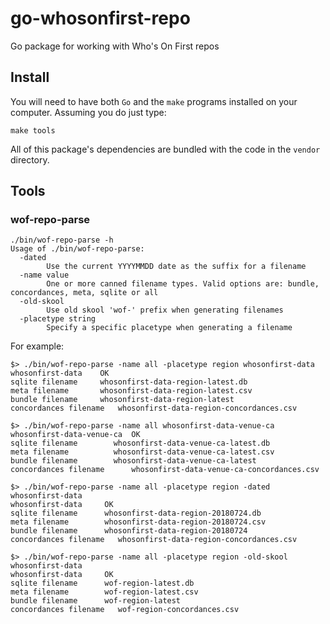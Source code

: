 # go-whosonfirst-repo

Go package for working with Who's On First repos

## Install

You will need to have both `Go` and the `make` programs installed on your computer. Assuming you do just type:

```
make tools
```

All of this package's dependencies are bundled with the code in the `vendor` directory.

## Tools

### wof-repo-parse

```
./bin/wof-repo-parse -h
Usage of ./bin/wof-repo-parse:
  -dated
    	Use the current YYYYMMDD date as the suffix for a filename
  -name value
    	One or more canned filename types. Valid options are: bundle, concordances, meta, sqlite or all
  -old-skool
    	Use old skool 'wof-' prefix when generating filenames
  -placetype string
    	Specify a specific placetype when generating a filename
```

For example:

```
$> ./bin/wof-repo-parse -name all -placetype region whosonfirst-data
whosonfirst-data    OK
sqlite filename	    whosonfirst-data-region-latest.db
meta filename	    whosonfirst-data-region-latest.csv
bundle filename	    whosonfirst-data-region-latest
concordances filename	whosonfirst-data-region-concordances.csv

$> ./bin/wof-repo-parse -name all whosonfirst-data-venue-ca
whosonfirst-data-venue-ca  OK
sqlite filename		   whosonfirst-data-venue-ca-latest.db
meta filename		   whosonfirst-data-venue-ca-latest.csv
bundle filename		   whosonfirst-data-venue-ca-latest
concordances filename	   whosonfirst-data-venue-ca-concordances.csv

$> ./bin/wof-repo-parse -name all -placetype region -dated whosonfirst-data
whosonfirst-data     OK
sqlite filename	     whosonfirst-data-region-20180724.db
meta filename	     whosonfirst-data-region-20180724.csv
bundle filename	     whosonfirst-data-region-20180724
concordances filename	whosonfirst-data-region-concordances.csv

$> ./bin/wof-repo-parse -name all -placetype region -old-skool whosonfirst-data
whosonfirst-data     OK
sqlite filename	     wof-region-latest.db
meta filename	     wof-region-latest.csv
bundle filename	     wof-region-latest
concordances filename	wof-region-concordances.csv
```